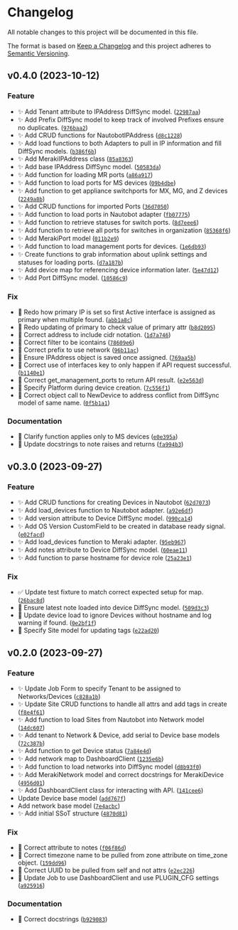 # Changelog

All notable changes to this project will be documented in this file.

The format is based on [Keep a Changelog](http://keepachangelog.com/en/1.0.0/)
and this project adheres to [Semantic Versioning](http://semver.org/spec/v2.0.0.html).

<!--next-version-placeholder-->

## v0.4.0 (2023-10-12)

### Feature

* ✨ Add Tenant attribute to IPAddress DiffSync model. ([`22987aa`](https://github.com/networktocode-llc/nautobot-plugin-ssot-meraki/commit/22987aa0beba4fe2e9c5f5f2df208930a60ed8ef))
* ✨ Add Prefix DiffSync model to keep track of involved Prefixes ensure no duplicates. ([`976baa2`](https://github.com/networktocode-llc/nautobot-plugin-ssot-meraki/commit/976baa23bd7d1de8d330d097432ead73b2ac3dab))
* ✨ Add CRUD functions for NautobotIPAddress ([`d8c1228`](https://github.com/networktocode-llc/nautobot-plugin-ssot-meraki/commit/d8c1228e29f921144bbea994eed1cf5c28565120))
* ✨ Add load functions to both Adapters to pull in IP information and fill DiffSync models. ([`b386f6b`](https://github.com/networktocode-llc/nautobot-plugin-ssot-meraki/commit/b386f6b0fa5c0c64fd6626f626812418d6feee3d))
* ✨ Add MerakiIPAddress class ([`85a8363`](https://github.com/networktocode-llc/nautobot-plugin-ssot-meraki/commit/85a83632736e2c633130d9b77e44dc42dc2371d3))
* ✨ Add base IPAddress DiffSync model. ([`50583da`](https://github.com/networktocode-llc/nautobot-plugin-ssot-meraki/commit/50583dae2fca1a614024f5b50b635937c509dc74))
* ✨ Add function for loading MR ports ([`a86a917`](https://github.com/networktocode-llc/nautobot-plugin-ssot-meraki/commit/a86a917ea688fba4b344a14974bf54316eccf0b9))
* ✨ Add function to load ports for MS devices ([`09b4dbe`](https://github.com/networktocode-llc/nautobot-plugin-ssot-meraki/commit/09b4dbe9ce5b43e9ef1fb9644122b071a53568d0))
* ✨ Add function to get appliance switchports for MX, MG, and Z devices ([`2249a8b`](https://github.com/networktocode-llc/nautobot-plugin-ssot-meraki/commit/2249a8b2b9f57636ac7976421776c49526e8b1b0))
* ✨ Add CRUD functions for imported Ports ([`36d7050`](https://github.com/networktocode-llc/nautobot-plugin-ssot-meraki/commit/36d70509bb6e4754d99d0cdbfc1e61aac5572653))
* ✨ Add function to load ports in Nautobot adapter ([`fb07775`](https://github.com/networktocode-llc/nautobot-plugin-ssot-meraki/commit/fb07775bbcca14b65e47247d7e68f5eddce98339))
* ✨ Add function to retrieve statuses for switch ports. ([`8d7eee6`](https://github.com/networktocode-llc/nautobot-plugin-ssot-meraki/commit/8d7eee6e11ef35d63a6be46f9db70ca91457dbe6))
* ✨ Add function to retrieve all ports for switches in organization ([`85368f6`](https://github.com/networktocode-llc/nautobot-plugin-ssot-meraki/commit/85368f63c0fe665b0d242399944d05b37e82f32a))
* ✨ Add MerakiPort model ([`011b2e9`](https://github.com/networktocode-llc/nautobot-plugin-ssot-meraki/commit/011b2e9215cde0520210b281cd60e890b18c2cdf))
* ✨ Add function to load management ports for devices. ([`1e6db93`](https://github.com/networktocode-llc/nautobot-plugin-ssot-meraki/commit/1e6db932c1d2362555133cc78b5004cd78a2784c))
* ✨ Create functions to grab information about uplink settings and statuses for loading ports. ([`d7a187b`](https://github.com/networktocode-llc/nautobot-plugin-ssot-meraki/commit/d7a187b190a9ab9ca1524d35c2a630b64d1f3d0a))
* ✨ Add device map for referencing device information later. ([`5e47d12`](https://github.com/networktocode-llc/nautobot-plugin-ssot-meraki/commit/5e47d12d69eb6b872e55a1836b1245497f72bdd5))
* ✨ Add Port DiffSync model. ([`10586c9`](https://github.com/networktocode-llc/nautobot-plugin-ssot-meraki/commit/10586c9bc5a4c972b31d8ed4c280bd600f240d77))

### Fix

* 🐛 Redo how primary IP is set so first Active interface is assigned as primary when multiple found. ([`abb1a8c`](https://github.com/networktocode-llc/nautobot-plugin-ssot-meraki/commit/abb1a8c1b6d0c09e6d0a0f13fd8d826b302f8ffe))
* 🐛 Redo updating of primary to check value of primary attr ([`b8d2095`](https://github.com/networktocode-llc/nautobot-plugin-ssot-meraki/commit/b8d2095954ddf7c1ce9ee76e34e646bf3d8394f1))
* 🐛 Correct address to include cidr notation. ([`1d7a746`](https://github.com/networktocode-llc/nautobot-plugin-ssot-meraki/commit/1d7a746b6de9410d5307d35d60d47c42088dff88))
* 🐛 Correct filter to be icontains ([`78609e6`](https://github.com/networktocode-llc/nautobot-plugin-ssot-meraki/commit/78609e6d72814d75b3a095f4771bc0943a03176d))
* 🐛 Correct prefix to use network ([`96b11ac`](https://github.com/networktocode-llc/nautobot-plugin-ssot-meraki/commit/96b11acf523d1f462f051902b8d9ef16db030f66))
* 🐛 Ensure IPAddress object is saved once assigned. ([`769aa5b`](https://github.com/networktocode-llc/nautobot-plugin-ssot-meraki/commit/769aa5b49f026004d5f9e26a5cfce20ae7d20f09))
* 🐛 Correct use of interfaces key to only happen if API request successful. ([`b1140e1`](https://github.com/networktocode-llc/nautobot-plugin-ssot-meraki/commit/b1140e136ccffa2196c56038b6fa480397355120))
* 🐛 Correct get_management_ports to return API result. ([`e2e563d`](https://github.com/networktocode-llc/nautobot-plugin-ssot-meraki/commit/e2e563d04fc5080a8a1cce3606c7c9e54520c797))
* 🐛 Specify Platform during device creation. ([`7c556f1`](https://github.com/networktocode-llc/nautobot-plugin-ssot-meraki/commit/7c556f1c7a16d6bac76b9af337c96dc2306b5a59))
* 🐛 Correct object call to NewDevice to address conflict from DiffSync model of same name. ([`0f5b1a1`](https://github.com/networktocode-llc/nautobot-plugin-ssot-meraki/commit/0f5b1a1da71c7c701a6d2b9377c48511d4dbb2d9))

### Documentation

* 📝 Clarify function applies only to MS devices ([`e0e395a`](https://github.com/networktocode-llc/nautobot-plugin-ssot-meraki/commit/e0e395acb7020ac306b733ec6480df55928f6f5f))
* 📝 Update docstrings to note raises and returns ([`fa994b3`](https://github.com/networktocode-llc/nautobot-plugin-ssot-meraki/commit/fa994b3e2ed9ca69d3be9ed16be85efcfab69f35))

## v0.3.0 (2023-09-27)

### Feature

* ✨ Add CRUD functions for creating Devices in Nautobot ([`62d7073`](https://github.com/networktocode-llc/nautobot-plugin-ssot-meraki/commit/62d707329d321b4572fac38939c0b218046c99fc))
* ✨ Add load_devices function to Nautobot adapter. ([`a92e6df`](https://github.com/networktocode-llc/nautobot-plugin-ssot-meraki/commit/a92e6df277bc99ac10c17181adbcdea5cd1ffcbb))
* ✨ Add version attribute to Device DiffSync model. ([`990ca14`](https://github.com/networktocode-llc/nautobot-plugin-ssot-meraki/commit/990ca140fe0d8adb2cdacb33387e689326ca0382))
* ✨ Add OS Version CustomField to be created in database ready signal. ([`e02facd`](https://github.com/networktocode-llc/nautobot-plugin-ssot-meraki/commit/e02facdb0ca9ef7b400f17e540dfc2e166c957d8))
* ✨ Add load_devices function to Meraki adapter. ([`95eb967`](https://github.com/networktocode-llc/nautobot-plugin-ssot-meraki/commit/95eb967e9694e52b6fcca0a7af16e3e6bd4465b2))
* ✨ Add notes attribute to Device DiffSync model. ([`60eae11`](https://github.com/networktocode-llc/nautobot-plugin-ssot-meraki/commit/60eae1161b501c918f1c3bdb2681e861bce60691))
* ✨ Add function to parse hostname for device role ([`25a23e1`](https://github.com/networktocode-llc/nautobot-plugin-ssot-meraki/commit/25a23e17dd520d9eb7198fe0b158f6910d24b572))

### Fix

* ✅ Update test fixture to match correct expected setup for map. ([`26bac8d`](https://github.com/networktocode-llc/nautobot-plugin-ssot-meraki/commit/26bac8d2ef4cc66d5a342867c3f49344d5090e0a))
* 🐛 Ensure latest note loaded into device DiffSync model. ([`509d3c3`](https://github.com/networktocode-llc/nautobot-plugin-ssot-meraki/commit/509d3c3a59d87099ed0267c257f267ff83799515))
* 🐛 Update device load to ignore Devices without hostname and log warning if found. ([`0e2bf1f`](https://github.com/networktocode-llc/nautobot-plugin-ssot-meraki/commit/0e2bf1fb6981990f067f39737a4fe10d1313ca7a))
* 🐛 Specify Site model for updating tags ([`e22ad20`](https://github.com/networktocode-llc/nautobot-plugin-ssot-meraki/commit/e22ad20f16f65b95396cfb83745ac8765a283169))

## v0.2.0 (2023-09-27)

### Feature

* ✨ Update Job Form to specify Tenant to be assigned to Networks/Devices ([`c828a1b`](https://github.com/networktocode-llc/nautobot-plugin-ssot-meraki/commit/c828a1be7ad4d7d5667f7c9a62e352ea4d3248b5))
* ✨ Update Site CRUD functions to handle all attrs and add tags in create ([`f8e4f61`](https://github.com/networktocode-llc/nautobot-plugin-ssot-meraki/commit/f8e4f6183dc3f6424fecc76be8ebbd3f2fcad340))
* ✨ Add function to load Sites from Nautobot into Network model ([`14dc607`](https://github.com/networktocode-llc/nautobot-plugin-ssot-meraki/commit/14dc6078b6260af625e9e954e15d934db32c9ee2))
* ✨ Add tenant to Network & Device, add serial to Device base models ([`72c387b`](https://github.com/networktocode-llc/nautobot-plugin-ssot-meraki/commit/72c387b5c05e03fe9fce74caa13bed3d2874ab41))
* ✨ Add function to get Device status ([`7a84e4d`](https://github.com/networktocode-llc/nautobot-plugin-ssot-meraki/commit/7a84e4da6cbf76ae39265fa127b829cd127fc99d))
* ✨ Add network map to DashboardClient ([`1235e6b`](https://github.com/networktocode-llc/nautobot-plugin-ssot-meraki/commit/1235e6b6e02de66a21bc7638524e301629fdc92b))
* ✨ Add function to load networks into DiffSync model ([`d8b93f0`](https://github.com/networktocode-llc/nautobot-plugin-ssot-meraki/commit/d8b93f0382e14aad4129269e6bbb86a7ff1c6b8a))
* ✨ Add MerakiNetwork model and correct docstrings for MerakiDevice ([`4956d01`](https://github.com/networktocode-llc/nautobot-plugin-ssot-meraki/commit/4956d017b61637a354a3d0fa4f3ae2c9319a20bc))
* ✨ Add DashboardClient class for interacting with API. ([`141cee6`](https://github.com/networktocode-llc/nautobot-plugin-ssot-meraki/commit/141cee65f60b2d52778a362e0950a8a409a632f7))
* Update Device base model ([`add767f`](https://github.com/networktocode-llc/nautobot-plugin-ssot-meraki/commit/add767f3042d12054add891ac6a91cc924402898))
* Add network base model ([`7e4acbc`](https://github.com/networktocode-llc/nautobot-plugin-ssot-meraki/commit/7e4acbcdc153e598ef4d703f6f1c624a39b89eda))
* ✨ Add initial SSoT structure ([`4870d81`](https://github.com/networktocode-llc/nautobot-plugin-ssot-meraki/commit/4870d81d7001f17f019e4deaea54458c82d1701b))

### Fix

* 🐛 Correct attribute to notes ([`f06f86d`](https://github.com/networktocode-llc/nautobot-plugin-ssot-meraki/commit/f06f86d9f1c36563d208517f0917934bea329388))
* 🐛 Correct timezone name to be pulled from zone attribute on time_zone object. ([`159dd96`](https://github.com/networktocode-llc/nautobot-plugin-ssot-meraki/commit/159dd96eabd6660193ca355417d1aba0aa296986))
* 🐛 Correct UUID to be pulled from self and not attrs ([`e2ec226`](https://github.com/networktocode-llc/nautobot-plugin-ssot-meraki/commit/e2ec226df07d73951cef23a25e46c8b3ebda52ee))
* 🐛 Update Job to use DashboardClient and use PLUGIN_CFG settings ([`a925916`](https://github.com/networktocode-llc/nautobot-plugin-ssot-meraki/commit/a9259161c24cf0513f51f26139f401b1c3564af5))

### Documentation

* 📝 Correct docstrings ([`b929083`](https://github.com/networktocode-llc/nautobot-plugin-ssot-meraki/commit/b9290834b2f941c9e34af7965e6ce7b5a08dab6c))
